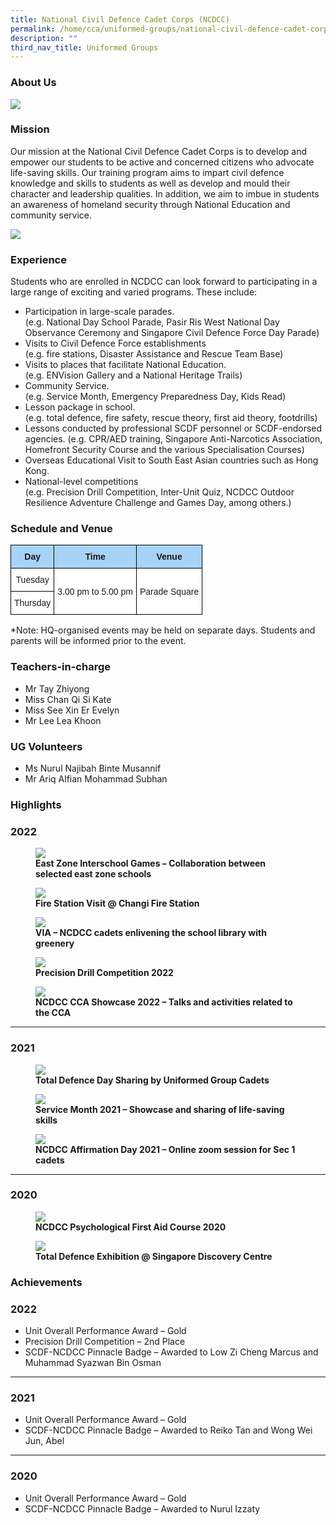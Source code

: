 ```yaml
---
title: National Civil Defence Cadet Corps (NCDCC)
permalink: /home/cca/uniformed-groups/national-civil-defence-cadet-corps-ncdcc/
description: ""
third_nav_title: Uniformed Groups
---
```

### About Us

![](/images/NCDCC-01.jpg)

### Mission

Our mission at the National Civil Defence Cadet Corps is to develop and empower our students to be active and concerned citizens who advocate life-saving skills. Our training program aims to impart civil defence knowledge and skills to students as well as develop and mould their character and leadership qualities. In addition, we aim to imbue in students an awareness of homeland security through National Education and community service.

![](/images/NCDCC-02.jpg)

### Experience

Students who are enrolled in NCDCC can look forward to participating in a large range of exciting and varied programs. These include:

*   Participation in large-scale parades.  
    (e.g. National Day School Parade, Pasir Ris West National Day Observance Ceremony and Singapore Civil Defence Force Day Parade)
*   Visits to Civil Defence Force establishments  
    (e.g. fire stations, Disaster Assistance and Rescue Team Base)
*   Visits to places that facilitate National Education.  
    (e.g. ENVision Gallery and a National Heritage Trails)
*   Community Service.  
    (e.g. Service Month, Emergency Preparedness Day, Kids Read)
*   Lesson package in school.  
    (e.g. total defence, fire safety, rescue theory, first aid theory, footdrills)
*   Lessons conducted by professional SCDF personnel or SCDF-endorsed agencies. (e.g. CPR/AED training, Singapore Anti-Narcotics Association, Homefront Security Course and the various Specialisation Courses)
*   Overseas Educational Visit to South East Asian countries such as Hong Kong.
*   National-level competitions  
    (e.g. Precision Drill Competition, Inter-Unit Quiz, NCDCC Outdoor Resilience Adventure Challenge and Games Day, among others.)

### Schedule and Venue

<style type="text/css">
.tg  {border-collapse:collapse;border-spacing:0;}
.tg td{border-color:black;border-style:solid;border-width:1px;font-family:Arial, sans-serif;font-size:14px;
  overflow:hidden;padding:10px 5px;word-break:normal;}
.tg th{border-color:black;border-style:solid;border-width:1px;font-family:Arial, sans-serif;font-size:14px;
  font-weight:normal;overflow:hidden;padding:10px 5px;word-break:normal;}
.tg .tg-6s2o{background-color:#A6D3F7;font-weight:bold;text-align:center;vertical-align:top}
.tg .tg-f4yw{background-color:#FFF;text-align:center;vertical-align:middle}
</style>
<table class="tg">
<thead>
  <tr>
    <th class="tg-6s2o"><span style="font-weight:bold">Day</span></th>
    <th class="tg-6s2o"><span style="font-weight:bold">Time</span></th>
    <th class="tg-6s2o"><span style="font-weight:bold">Venue</span></th>
  </tr>
</thead>
<tbody>
  <tr>
    <td class="tg-f4yw"><span style="background-color:#FFF">Tuesday</span></td>
    <td class="tg-f4yw" rowspan="2"><span style="background-color:#FFF">3.00 pm to 5.00 pm</span></td>
    <td class="tg-f4yw" rowspan="2"><span style="background-color:#FFF">Parade Square</span></td>
  </tr>
  <tr>
    <td class="tg-f4yw"><span style="background-color:#FFF">Thursday</span></td>
  </tr>
</tbody>
</table>

*Note: HQ-organised events may be held on separate days. Students and parents will be informed prior to the event.

### Teachers-in-charge


*   Mr Tay Zhiyong
*   Miss Chan Qi Si Kate
*   Miss See Xin Er Evelyn
*   Mr Lee Lea Khoon

### UG Volunteers


*   Ms Nurul Najibah Binte Musannif
*   Mr Ariq Alfian Mohammad Subhan

### Highlights

### 2022

<figure>
<img src="/images/NCDCC-03.jpg">
<figcaption> <strong>East Zone Interschool Games – Collaboration between selected east zone schools</strong></figcaption>
</figure>

<figure>
<img src="/images/NCDCC-04.jpg">
<figcaption> <strong>Fire Station Visit @ Changi Fire Station</strong></figcaption>
</figure>

<figure>
<img src="/images/NCDCC-05.jpg">
<figcaption> <strong>VIA – NCDCC cadets enlivening the school library with greenery</strong></figcaption>
</figure>

<figure>
<img src="/images/NCDCC-06.jpg">
<figcaption> <strong>Precision Drill Competition 2022</strong></figcaption>
</figure>

<figure>
<img src="/images/NCDCC-07.jpg">
<figcaption> <strong>NCDCC CCA Showcase 2022 – Talks and activities related to the CCA</strong></figcaption>
</figure>

* * *
### 2021

<figure>
<img src="/images/NCDCC-08.jpg">
<figcaption> <strong>Total Defence Day Sharing by Uniformed Group Cadets</strong></figcaption>
</figure>

<figure>
<img src="/images/NCDCC-09.jpg">
<figcaption> <strong>Service Month 2021 – Showcase and sharing of life-saving skills</strong></figcaption>
</figure>

<figure>
<img src="/images/NCDCC-10.jpg">
<figcaption> <strong>NCDCC Affirmation Day 2021 – Online zoom session for Sec 1 cadets</strong></figcaption>
</figure>

* * * 

### 2020

<figure>
<img src="/images/NCDCC-11.jpg">
<figcaption> <strong>NCDCC Psychological First Aid Course 2020</strong></figcaption>
</figure>

<figure>
<img src="/images/NCDCC-12.jpg">
<figcaption> <strong>Total Defence Exhibition @ Singapore Discovery Centre</strong></figcaption>
</figure>

### Achievements


### 2022

*   Unit Overall Performance Award – Gold
*   Precision Drill Competition – 2nd Place
*   SCDF-NCDCC Pinnacle Badge – Awarded to Low Zi Cheng Marcus and Muhammad Syazwan Bin Osman

* * *

### 2021

*   Unit Overall Performance Award – Gold
*   SCDF-NCDCC Pinnacle Badge – Awarded to Reiko Tan and Wong Wei Jun, Abel

* * *

### 2020

*   Unit Overall Performance Award – Gold
*   SCDF-NCDCC Pinnacle Badge – Awarded to Nurul Izzaty